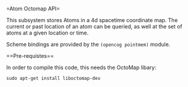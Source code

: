 =Atom Octomap API=

This subsystem stores Atoms in a 4d spacetime coordinate map. The
current or past location of an atom can be queried, as well at the
set of atoms at a given location or time.

Scheme bindings are provided by the `(opencog pointmem)` module.

==Pre-requistes==

In order to compile this code, this needs the OctoMap libary:
```
sudo apt-get install liboctomap-dev
```
